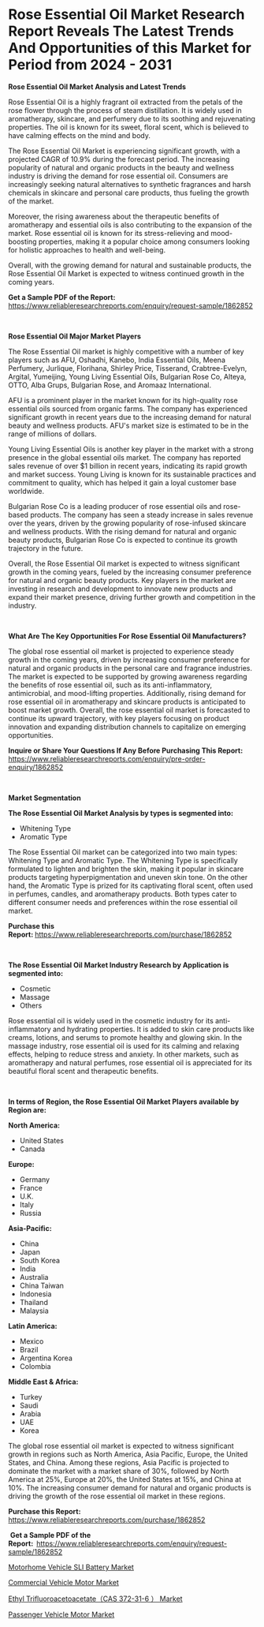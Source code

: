 <p><h1>Rose Essential Oil Market Research Report Reveals The Latest Trends And Opportunities of this Market for Period from 2024 - 2031</h1></p><p><strong>Rose Essential Oil Market Analysis and Latest Trends</strong></p>
<p><p>Rose Essential Oil is a highly fragrant oil extracted from the petals of the rose flower through the process of steam distillation. It is widely used in aromatherapy, skincare, and perfumery due to its soothing and rejuvenating properties. The oil is known for its sweet, floral scent, which is believed to have calming effects on the mind and body.</p><p>The Rose Essential Oil Market is experiencing significant growth, with a projected CAGR of 10.9% during the forecast period. The increasing popularity of natural and organic products in the beauty and wellness industry is driving the demand for rose essential oil. Consumers are increasingly seeking natural alternatives to synthetic fragrances and harsh chemicals in skincare and personal care products, thus fueling the growth of the market.</p><p>Moreover, the rising awareness about the therapeutic benefits of aromatherapy and essential oils is also contributing to the expansion of the market. Rose essential oil is known for its stress-relieving and mood-boosting properties, making it a popular choice among consumers looking for holistic approaches to health and well-being.</p><p>Overall, with the growing demand for natural and sustainable products, the Rose Essential Oil Market is expected to witness continued growth in the coming years.</p></p>
<p><strong>Get a Sample PDF of the Report:&nbsp;</strong> <a href="https://www.reliableresearchreports.com/enquiry/request-sample/1862852">https://www.reliableresearchreports.com/enquiry/request-sample/1862852</a></p>
<p>&nbsp;</p>
<p><strong>Rose Essential Oil Major Market Players</strong></p>
<p><p>The Rose Essential Oil market is highly competitive with a number of key players such as AFU, Oshadhi, Kanebo, India Essential Oils, Meena Perfumery, Jurlique, Florihana, Shirley Price, Tisserand, Crabtree-Evelyn, Argital, Yumeijing, Young Living Essential Oils, Bulgarian Rose Co, Alteya, OTTO, Alba Grups, Bulgarian Rose, and Aromaaz International.</p><p>AFU is a prominent player in the market known for its high-quality rose essential oils sourced from organic farms. The company has experienced significant growth in recent years due to the increasing demand for natural beauty and wellness products. AFU's market size is estimated to be in the range of millions of dollars.</p><p>Young Living Essential Oils is another key player in the market with a strong presence in the global essential oils market. The company has reported sales revenue of over $1 billion in recent years, indicating its rapid growth and market success. Young Living is known for its sustainable practices and commitment to quality, which has helped it gain a loyal customer base worldwide.</p><p>Bulgarian Rose Co is a leading producer of rose essential oils and rose-based products. The company has seen a steady increase in sales revenue over the years, driven by the growing popularity of rose-infused skincare and wellness products. With the rising demand for natural and organic beauty products, Bulgarian Rose Co is expected to continue its growth trajectory in the future.</p><p>Overall, the Rose Essential Oil market is expected to witness significant growth in the coming years, fueled by the increasing consumer preference for natural and organic beauty products. Key players in the market are investing in research and development to innovate new products and expand their market presence, driving further growth and competition in the industry.</p></p>
<p>&nbsp;</p>
<p><strong>What Are The Key Opportunities For Rose Essential Oil Manufacturers?</strong></p>
<p><p>The global rose essential oil market is projected to experience steady growth in the coming years, driven by increasing consumer preference for natural and organic products in the personal care and fragrance industries. The market is expected to be supported by growing awareness regarding the benefits of rose essential oil, such as its anti-inflammatory, antimicrobial, and mood-lifting properties. Additionally, rising demand for rose essential oil in aromatherapy and skincare products is anticipated to boost market growth. Overall, the rose essential oil market is forecasted to continue its upward trajectory, with key players focusing on product innovation and expanding distribution channels to capitalize on emerging opportunities.</p></p>
<p><strong>Inquire or Share Your Questions If Any Before Purchasing This Report:</strong> <a href="https://www.reliableresearchreports.com/enquiry/pre-order-enquiry/1862852">https://www.reliableresearchreports.com/enquiry/pre-order-enquiry/1862852</a></p>
<p>&nbsp;</p>
<p><strong>Market Segmentation</strong></p>
<p><strong>The Rose Essential Oil Market Analysis by types is segmented into:</strong></p>
<p><ul><li>Whitening Type</li><li>Aromatic Type</li></ul></p>
<p><p>The Rose Essential Oil market can be categorized into two main types: Whitening Type and Aromatic Type. The Whitening Type is specifically formulated to lighten and brighten the skin, making it popular in skincare products targeting hyperpigmentation and uneven skin tone. On the other hand, the Aromatic Type is prized for its captivating floral scent, often used in perfumes, candles, and aromatherapy products. Both types cater to different consumer needs and preferences within the rose essential oil market.</p></p>
<p><strong>Purchase this Report:&nbsp;</strong><a href="https://www.reliableresearchreports.com/purchase/1862852">https://www.reliableresearchreports.com/purchase/1862852</a></p>
<p>&nbsp;</p>
<p><strong>The Rose Essential Oil Market Industry Research by Application is segmented into:</strong></p>
<p><ul><li>Cosmetic</li><li>Massage</li><li>Others</li></ul></p>
<p><p>Rose essential oil is widely used in the cosmetic industry for its anti-inflammatory and hydrating properties. It is added to skin care products like creams, lotions, and serums to promote healthy and glowing skin. In the massage industry, rose essential oil is used for its calming and relaxing effects, helping to reduce stress and anxiety. In other markets, such as aromatherapy and natural perfumes, rose essential oil is appreciated for its beautiful floral scent and therapeutic benefits.</p></p>
<p>&nbsp;</p>
<p><strong>In terms of Region, the Rose Essential Oil Market Players available by Region are:</strong></p>
<p>
    <p> <strong> North America: </strong>
        <ul>
            <li>United States</li>
            <li>Canada</li>
        </ul>
        </p> 
    <p> <strong> Europe: </strong>
        <ul>
            <li>Germany</li>
            <li>France</li>
            <li>U.K.</li>
            <li>Italy</li>
            <li>Russia</li>
        </ul>
        </p> 
    <p> <strong> Asia-Pacific: </strong>
        <ul>
            <li>China</li>
            <li>Japan</li>
            <li>South Korea</li>
            <li>India</li>
            <li>Australia</li>
            <li>China Taiwan</li>
            <li>Indonesia</li>
            <li>Thailand</li>
            <li>Malaysia</li>
        </ul>
        </p> 
    <p> <strong> Latin America: </strong>
        <ul>
            <li>Mexico</li>
            <li>Brazil</li>
            <li>Argentina Korea</li>
            <li>Colombia</li>
        </ul>
        </p> 
    <p> <strong> Middle East & Africa: </strong>
        <ul>
            <li>Turkey</li>
            <li>Saudi</li>
            <li>Arabia</li>
            <li>UAE</li>
            <li>Korea</li>
        </ul>
    </p>
    </p>
<p><p>The global rose essential oil market is expected to witness significant growth in regions such as North America, Asia Pacific, Europe, the United States, and China. Among these regions, Asia Pacific is projected to dominate the market with a market share of 30%, followed by North America at 25%, Europe at 20%, the United States at 15%, and China at 10%. The increasing consumer demand for natural and organic products is driving the growth of the rose essential oil market in these regions.</p></p>
<p><strong>Purchase this Report: </strong><a href="https://www.reliableresearchreports.com/purchase/1862852">https://www.reliableresearchreports.com/purchase/1862852</a></p>
<p>&nbsp;<strong>Get a Sample PDF of the Report:&nbsp;&nbsp;</strong><a href="https://www.reliableresearchreports.com/enquiry/request-sample/1862852">https://www.reliableresearchreports.com/enquiry/request-sample/1862852</a></p>
<p><strong></strong></p>
<p><p><a href="https://view.publitas.com/reportprime-1/motorhome-vehicle-sli-battery-market-size-share-trends-analysis-report-by-material-by-type-by-end-user-by-region-and-segment-forecasts-2023-2030/">Motorhome Vehicle SLI Battery Market</a></p><p><a href="https://view.publitas.com/reportprime-1/commercial-vehicle-motor-market-a-comprehensive-report-of-its-market-share-growth-trends-2023-2030/">Commercial Vehicle Motor Market</a></p><p><a href="https://gentle-editor-9db.notion.site/Ethyl-Trifluoroacetoacetate-CAS-372-31-6-Market-Research-Report-Unlocks-Analysis-on-the-Market-Fin-c4b3e8038fcb4cc58d8a9928cefaf10b">Ethyl Trifluoroacetoacetate（CAS 372-31-6 ） Market</a></p><p><a href="https://view.publitas.com/reportprime-1/passenger-vehicle-motor-market-size-growth-and-forecast-from-2023-2030/">Passenger Vehicle Motor Market</a></p></p>